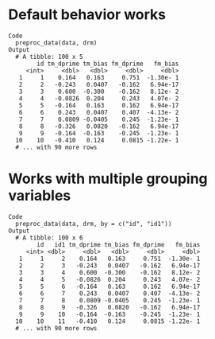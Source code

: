# Default behavior works

    Code
      preproc_data(data, drm)
    Output
      # A tibble: 100 x 5
            id tm_dprime tm_bias fm_dprime   fm_bias
         <int>     <dbl>   <dbl>     <dbl>     <dbl>
       1     1    0.164   0.163     0.751  -1.30e- 1
       2     2   -0.243   0.0407   -0.162   6.94e-17
       3     3    0.600  -0.300    -0.162   8.12e- 2
       4     4   -0.0826  0.204     0.243   4.07e- 2
       5     5   -0.164   0.163     0.162   6.94e-17
       6     6    0.243   0.0407    0.407  -4.13e- 2
       7     7    0.0809 -0.0405    0.245  -1.23e- 1
       8     8   -0.326   0.0820   -0.162   6.94e-17
       9     9   -0.164  -0.163    -0.245  -1.23e- 1
      10    10   -0.410   0.124     0.0815 -1.22e- 1
      # ... with 90 more rows

# Works with multiple grouping variables

    Code
      preproc_data(data, drm, by = c("id", "id1"))
    Output
      # A tibble: 100 x 6
            id   id1 tm_dprime tm_bias fm_dprime   fm_bias
         <int> <dbl>     <dbl>   <dbl>     <dbl>     <dbl>
       1     1     2    0.164   0.163     0.751  -1.30e- 1
       2     2     3   -0.243   0.0407   -0.162   6.94e-17
       3     3     4    0.600  -0.300    -0.162   8.12e- 2
       4     4     5   -0.0826  0.204     0.243   4.07e- 2
       5     5     6   -0.164   0.163     0.162   6.94e-17
       6     6     7    0.243   0.0407    0.407  -4.13e- 2
       7     7     8    0.0809 -0.0405    0.245  -1.23e- 1
       8     8     9   -0.326   0.0820   -0.162   6.94e-17
       9     9    10   -0.164  -0.163    -0.245  -1.23e- 1
      10    10    11   -0.410   0.124     0.0815 -1.22e- 1
      # ... with 90 more rows

